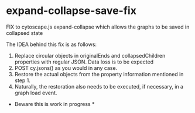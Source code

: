 # expand-collapse-save-fix

FIX to cytoscape.js expand-collapse which allows the graphs to be saved in collapsed state

The IDEA behind this fix is as follows:

1. Replace circular objects in originalEnds and collapsedChildren properties with regular JSON. Data loss is to be expected
2. POST cy.jsons() as you would in any case.
3. Restore the actual objects from the property information mentioned in step 1.
4. Naturally, the restoration also needs to be executed, if necessary, in a graph load event.

* Beware this is work in progress *
